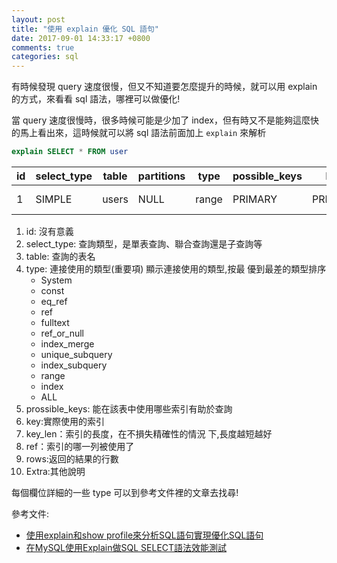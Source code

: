 ```yaml
---
layout: post
title: "使用 explain 優化 SQL 語句"
date: 2017-09-01 14:33:17 +0800
comments: true
categories: sql
---
```


有時候發現 query 速度很慢，但又不知道要怎麼提升的時候，就可以用 explain 的方式，來看看 sql 語法，哪裡可以做優化!

<!-- more -->

當 query 速度很慢時，很多時候可能是少加了 index，但有時又不是能夠這麼快的馬上看出來，這時候就可以將 sql 語法前面加上 `explain` 來解析

```sql
explain SELECT * FROM user
```


| id | select_type | table | partitions | type  | possible_keys | key     | key_len | ref  | rows | filtered | Extra       |
|----|-------------|-------|------------|-------|---------------|---------|---------|------|------|----------|-------------|
| 1  | SIMPLE      | users | NULL       | range | PRIMARY       | PRIMARY | 4       | NULL | 2148 | 100      | Using where |

1. id: 沒有意義
2. select_type: 查詢類型，是單表查詢、聯合查詢還是子查詢等
3. table: 查詢的表名
4. type: 連接使用的類型(重要項) 顯示連接使用的類型,按最 優到最差的類型排序
	* System
	* const
	* eq_ref
	* ref
	* fulltext
	* ref_or_null
	* index_merge
	* unique_subquery
	* index_subquery
	* range
	* index
	* ALL
5. prossible_keys: 能在該表中使用哪些索引有助於查詢
6. key:實際使用的索引
7. key_len：索引的長度，在不損失精確性的情況 下,長度越短越好
8. ref：索引的哪一列被使用了
9. rows:返回的結果的行數
10. Extra:其他說明 

每個欄位詳細的一些 type 可以到參考文件裡的文章去找尋!

參考文件:

* [使用explain和show profile來分析SQL語句實現優化SQL語句](http://www.shixinke.com/mysql/mysql-sql-optimization-with-using-explain-and-show-profile)
* [在MySQL使用Explain做SQL SELECT語法效能測試](http://blog.kejyun.com/2012/12/Using-EXPLAIN-SQL-To-Analysis-Efficient-On-MySQL.html)